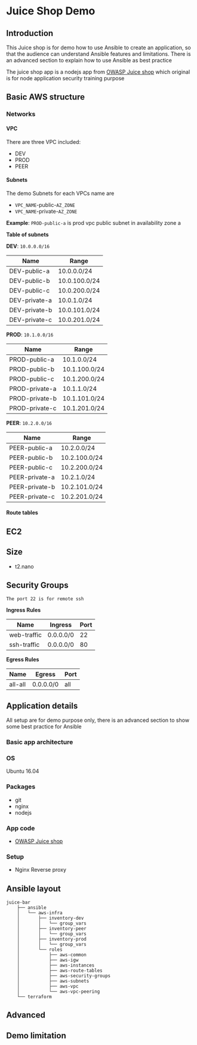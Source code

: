 # Juice Shop Demo

## Introduction
This Juice shop is for demo how to use Ansible to create an application, so that the audience can understand Ansible features and limitations.
There is an advanced section to explain how to use Ansible as best practice

The juice shop app is a nodejs app from  [OWASP Juice shop](https://github.com/bkimminich/juice-shop.git) which original is for node application security training purpose

## Basic AWS structure

### Networks

#### VPC
There are three VPC included:
* DEV
* PROD
* PEER

#### Subnets
The demo Subnets for each VPCs name are
* `VPC_NAME`-public-`AZ_ZONE`
* `VPC_NAME`-private-`AZ_ZONE`

**Example**:
`PROD-public-a` is prod vpc public subnet in availability zone a

**Table of subnets**

**DEV**: `10.0.0.0/16`

| Name          | Range         |
| ------------- | ------------- |
| DEV-public-a  | 10.0.0.0/24   |
| DEV-public-b  | 10.0.100.0/24 |
| DEV-public-c  | 10.0.200.0/24 |
| DEV-private-a | 10.0.1.0/24   |
| DEV-private-b | 10.0.101.0/24 |
| DEV-private-c | 10.0.201.0/24 |


**PROD**: `10.1.0.0/16`

| Name           | Range         |
| -------------- | ------------- |
| PROD-public-a  | 10.1.0.0/24   |
| PROD-public-b  | 10.1.100.0/24 |
| PROD-public-c  | 10.1.200.0/24 |
| PROD-private-a | 10.1.1.0/24   |
| PROD-private-b | 10.1.101.0/24 |
| PROD-private-c | 10.1.201.0/24 |

**PEER**: `10.2.0.0/16`

| Name           | Range         |
| -------------- | ------------- |
| PEER-public-a  | 10.2.0.0/24   |
| PEER-public-b  | 10.2.100.0/24 |
| PEER-public-c  | 10.2.200.0/24 |
| PEER-private-a | 10.2.1.0/24   |
| PEER-private-b | 10.2.101.0/24 |
| PEER-private-c | 10.2.201.0/24 |

#### Route tables

## EC2

## Size
* t2.nano
## Security Groups

```
The port 22 is for remote ssh
```
**Ingress Rules**

| Name        | Ingress   | Port |
| ----------- | --------- | ---- |
| web-traffic | 0.0.0.0/0 | 22   |
| ssh-traffic | 0.0.0.0/0 | 80   |


**Egress Rules**

| Name    | Egress    | Port |
| ------- | --------- | ---- |
| all-all | 0.0.0.0/0 | all  |


## Application details

All setup are for demo purpose only, there is an advanced section to show some best practice for Ansible

### Basic app architecture

### OS

Ubuntu 16.04

### Packages
* git
* nginx
* nodejs

### App code
* [OWASP Juice shop](https://github.com/bkimminich/juice-shop.git)
### Setup
* Nginx Reverse proxy

## Ansible layout
```
juice-bar
    ├── ansible
    │   └── aws-infra
    │       ├── inventory-dev
    │       │   └── group_vars
    │       ├── inventory-peer
    │       │   └── group_vars
    │       ├── inventory-prod
    │       │   └── group_vars
    │       └── roles
    │           ├── aws-common
    │           ├── aws-igw
    │           ├── aws-instances
    │           ├── aws-route-tables
    │           ├── aws-security-groups
    │           ├── aws-subnets
    │           ├── aws-vpc
    │           └── aws-vpc-peering
    └── terraform
```
## Advanced

## Demo limitation



